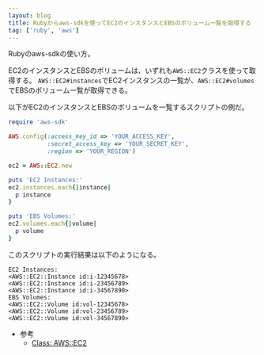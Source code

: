 ```yaml
---
layout: blog
title: Rubyからaws-sdkを使ってEC2のインスタンスとEBSのボリューム一覧を取得する
tag: ['ruby', 'aws']
---
```




Rubyのaws-sdkの使い方。

EC2のインスタンスとEBSのボリュームは、いずれも`AWS::EC2`クラスを使って取得する。
`AWS::EC2#instances`でEC2インスタンスの一覧が、`AWS::EC2#volumes`でEBSのボリューム一覧が取得できる。

以下がEC2のインスタンスとEBSのボリュームを一覧するスクリプトの例だ。

~~~~ruby
require 'aws-sdk'

AWS.config(:access_key_id => 'YOUR_ACCESS_KEY',
           :secret_access_key => 'YOUR_SECRET_KEY',
           :region => 'YOUR_REGION')

ec2 = AWS::EC2.new

puts 'EC2 Instances:'
ec2.instances.each{|instance|
  p instance
}

puts 'EBS Volumes:'
ec2.volumes.each{|volume|
  p volume
}
~~~~

このスクリプトの実行結果は以下のようになる。

~~~~
EC2 Instances:
<AWS::EC2::Instance id:i-12345678>
<AWS::EC2::Instance id:i-23456789>
<AWS::EC2::Instance id:i-34567890>
EBS Volumes:
<AWS::EC2::Volume id:vol-12345678>
<AWS::EC2::Volume id:vol-23456789>
<AWS::EC2::Volume id:vol-34567890>
~~~~

- 参考
  - [Class: AWS::EC2 ](http://docs.aws.amazon.com/AWSRubySDK/latest/AWS/EC2.html)
